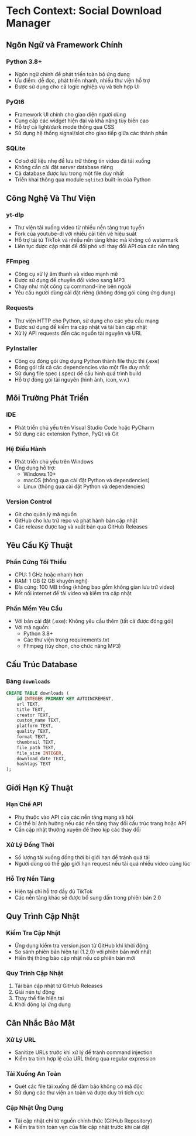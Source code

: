 # Tech Context: Social Download Manager

## Ngôn Ngữ và Framework Chính

### Python 3.8+
- Ngôn ngữ chính để phát triển toàn bộ ứng dụng
- Ưu điểm: dễ đọc, phát triển nhanh, nhiều thư viện hỗ trợ
- Được sử dụng cho cả logic nghiệp vụ và tích hợp UI

### PyQt6
- Framework UI chính cho giao diện người dùng
- Cung cấp các widget hiện đại và khả năng tùy biến cao
- Hỗ trợ cả light/dark mode thông qua CSS
- Sử dụng hệ thống signal/slot cho giao tiếp giữa các thành phần

### SQLite
- Cơ sở dữ liệu nhẹ để lưu trữ thông tin video đã tải xuống
- Không cần cài đặt server database riêng
- Cả database được lưu trong một file duy nhất
- Triển khai thông qua module `sqlite3` built-in của Python

## Công Nghệ Và Thư Viện

### yt-dlp
- Thư viện tải xuống video từ nhiều nền tảng trực tuyến
- Fork của youtube-dl với nhiều cải tiến về hiệu suất
- Hỗ trợ tải từ TikTok và nhiều nền tảng khác mà không có watermark
- Liên tục được cập nhật để đối phó với thay đổi API của các nền tảng

### FFmpeg
- Công cụ xử lý âm thanh và video mạnh mẽ
- Được sử dụng để chuyển đổi video sang MP3
- Chạy như một công cụ command-line bên ngoài
- Yêu cầu người dùng cài đặt riêng (không đóng gói cùng ứng dụng)

### Requests
- Thư viện HTTP cho Python, sử dụng cho các yêu cầu mạng
- Được sử dụng để kiểm tra cập nhật và tải bản cập nhật
- Xử lý API requests đến các nguồn tài nguyên và URL

### PyInstaller
- Công cụ đóng gói ứng dụng Python thành file thực thi (.exe)
- Đóng gói tất cả các dependencies vào một file duy nhất
- Sử dụng file spec (.spec) để cấu hình quá trình build
- Hỗ trợ đóng gói tài nguyên (hình ảnh, icon, v.v.)

## Môi Trường Phát Triển

### IDE
- Phát triển chủ yếu trên Visual Studio Code hoặc PyCharm
- Sử dụng các extension Python, PyQt và Git

### Hệ Điều Hành
- Phát triển chủ yếu trên Windows
- Ứng dụng hỗ trợ:
  - Windows 10+
  - macOS (thông qua cài đặt Python và dependencies)
  - Linux (thông qua cài đặt Python và dependencies)

### Version Control
- Git cho quản lý mã nguồn
- GitHub cho lưu trữ repo và phát hành bản cập nhật
- Các release được tag và xuất bản qua GitHub Releases

## Yêu Cầu Kỹ Thuật

### Phần Cứng Tối Thiểu
- CPU: 1 GHz hoặc nhanh hơn
- RAM: 1 GB (2 GB khuyến nghị)
- Đĩa cứng: 100 MB trống (không bao gồm không gian lưu trữ video)
- Kết nối internet để tải video và kiểm tra cập nhật

### Phần Mềm Yêu Cầu
- Với bản cài đặt (.exe): Không yêu cầu thêm (tất cả được đóng gói)
- Với mã nguồn:
  - Python 3.8+
  - Các thư viện trong requirements.txt
  - FFmpeg (tùy chọn, cho chức năng MP3)

## Cấu Trúc Database

### Bảng `downloads`
```sql
CREATE TABLE downloads (
    id INTEGER PRIMARY KEY AUTOINCREMENT,
    url TEXT,
    title TEXT,
    creator TEXT,
    custom_name TEXT,
    platform TEXT,
    quality TEXT,
    format TEXT,
    thumbnail TEXT,
    file_path TEXT,
    file_size INTEGER,
    download_date TEXT,
    hashtags TEXT
);
```

## Giới Hạn Kỹ Thuật

### Hạn Chế API
- Phụ thuộc vào API của các nền tảng mạng xã hội
- Có thể bị ảnh hưởng nếu các nền tảng thay đổi cấu trúc trang hoặc API
- Cần cập nhật thường xuyên để theo kịp các thay đổi

### Xử Lý Đồng Thời
- Số lượng tải xuống đồng thời bị giới hạn để tránh quá tải
- Người dùng có thể gặp giới hạn request nếu tải quá nhiều video cùng lúc

### Hỗ Trợ Nền Tảng
- Hiện tại chỉ hỗ trợ đầy đủ TikTok
- Các nền tảng khác sẽ được bổ sung dần trong phiên bản 2.0

## Quy Trình Cập Nhật

### Kiểm Tra Cập Nhật
- Ứng dụng kiểm tra version.json từ GitHub khi khởi động
- So sánh phiên bản hiện tại (1.2.0) với phiên bản mới nhất
- Hiển thị thông báo cập nhật nếu có phiên bản mới

### Quy Trình Cập Nhật
1. Tải bản cập nhật từ GitHub Releases
2. Giải nén tự động
3. Thay thế file hiện tại
4. Khởi động lại ứng dụng

## Cân Nhắc Bảo Mật

### Xử Lý URL
- Sanitize URLs trước khi xử lý để tránh command injection
- Kiểm tra tính hợp lệ của URL thông qua regular expression

### Tải Xuống An Toàn
- Quét các file tải xuống để đảm bảo không có mã độc
- Sử dụng các thư viện an toàn và được duy trì tích cực

### Cập Nhật Ứng Dụng
- Tải cập nhật chỉ từ nguồn chính thức (GitHub Repository)
- Kiểm tra tính toàn vẹn của file cập nhật trước khi cài đặt 